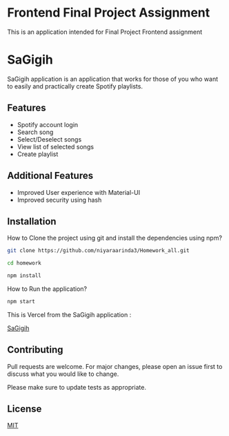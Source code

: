 # Frontend Final Project Assignment

This is an application intended for Final Project Frontend assignment

# SaGigih

SaGigih application is an application that works for those of you who want to easily and practically create Spotify playlists.

## Features

- Spotify account login
- Search song
- Select/Deselect songs
- View list of selected songs
- Create playlist

## Additional Features

- Improved User experience with Material-UI
- Improved security using hash

## Installation

How to Clone the project using git and install the dependencies using npm?

```bash
git clone https://github.com/niyaraarinda3/Homework_all.git

cd homework

npm install
```

How to Run the application?

```bash
npm start
```

This is Vercel from the SaGigih application :

[SaGigih](http://homework-all.vercel.app/)

## Contributing

Pull requests are welcome. For major changes, please open an issue first to discuss what you would like to change.

Please make sure to update tests as appropriate.

## License

[MIT](https://choosealicense.com/licenses/mit/)
